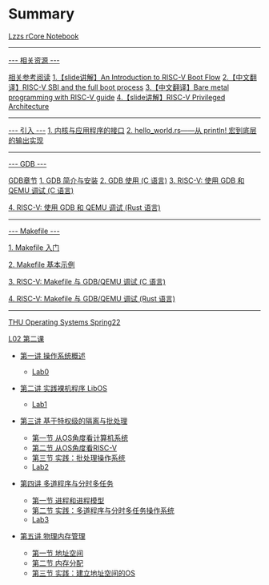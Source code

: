 # Summary


[Lzzs rCore Notebook](./0-Introduction.md)

---

[--- 相关资源 ---]()

[相关参考阅读](./0-read-before.md)
[1.【slide讲解】An Introduction to RISC-V Boot Flow](./0-An-Introduction-to-RISC-V-Boot-Flow.md)
[2.【中文翻译】RISC-V SBI and the full boot process](./0-RISC-V-SBI-and-the-full-boot-process.md)
[3.【中文翻译】Bare metal programming with RISC-V guide](./0-Bare-metal-programming-with-RISC-V-guide.md)
[4.【slide讲解】RISC-V Privileged Architecture](./0-RISC-V-Privileged-Architecture.md)

---

[--- 引入 ---]()
[1. 内核与应用程序的接口](RE/0.START.md)
[2. hello_world.rs——从 println! 宏到底层的输出实现](RE/1.helloWorld.md)

---

[--- GDB ---]()

[GDB章节](./0-GDB.md)
[1. GDB 简介与安装](./0-GDB-install.md)
[2. GDB 使用 (C 语言)](./0-GDB-use.md)
[3. RISC-V: 使用 GDB 和 QEMU 调试 (C 语言)](./0-riscv64-unknown-elf-gdb-and-qemu.md)

[4. RISC-V: 使用 GDB 和 QEMU 调试 (Rust 语言)](./0-riscv64-unknown-elf-gdb-and-qemu.md)

---

[--- Makefile ---]()

[1. Makefile 入门](./0-Makefile.md)

[2. Makefile 基本示例](./0-Makefile2.md)

[3. RISC-V: Makefile 与 GDB/QEMU 调试 (C 语言)](./0-Makefile3.md)

[4. RISC-V: Makefile 与 GDB/QEMU 调试 (Rust 语言)](./0-Makefile3.md)

---

[THU Operating Systems Spring22]()


[L02 第二课](ch2-hands-on-bare-metal-program/L02.md)
- [第一讲 操作系统概述](ch1-operating-system-overview/lab0.md)
  - [Lab0](ch1-operating-system-overview/lab0.md)
- [第二讲 实践裸机程序 LibOS](ch2-hands-on-bare-metal-program/ch2-LibOS.md)

  - [Lab1](ch2-hands-on-bare-metal-program/lab1.md)
- [第三讲 基于特权级的隔离与批处理](ch3-isolation-batch-processing/L01.md)
  - [第一节 从OS角度看计算机系统](ch3-isolation-batch-processing/L01.md)
  - [第二节 从OS角度看RISC-V](ch3-isolation-batch-processing/L02.md)
  - [第三节 实践：批处理操作系统](ch3-isolation-batch-processing/L03.md)
  - [Lab2](ch3-isolation-batch-processing/lab2.md)
- [第四讲 多道程序与分时多任务](ch4-multiprogramming-time-sharing/L01.md)
  - [第一节 进程和进程模型](ch4-multiprogramming-time-sharing/L01.md)
  - [第二节 实践：多道程序与分时多任务操作系统](ch4-multiprogramming-time-sharing/L02.md)
  - [Lab3](ch4-multiprogramming-time-sharing/lab3.md)
- [第五讲 物理内存管理](ch5-physical-memory-management/L01.md)
  - [第一节 地址空间](ch5-physical-memory-management/L01.md)
  - [第二节 内存分配](ch5-physical-memory-management/L02.md)
  - [第三节 实践：建立地址空间的OS](ch5-physical-memory-management/L03.md)
